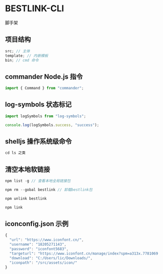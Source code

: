 # BESTLINK-CLI

脚手架

## 项目结构

```ts
src; // 主体
template; // 内嵌模板
bin; // cmd 命令
```

## commander Node.js 指令

```ts
import { Command } from "commander";
```

## log-symbols 状态标记

```ts
import logSymbols from "log-symbols";

console.log(logSymbols.success, "success");
```

## shelljs 操作系统级命令

```ts
cd ls 之类
```

## 清空本地软链接

```ts
npm list -g // 查看本地全局链接包

npm rm --gobal bestlink // 卸载bestlink包

npm unlink bestlink

npm link
```

## iconconfig.json 示例

```ts
{
  "url": "https://www.iconfont.cn/",
  "username": "18205271143",
  "password": "iconfont5683",
  "targeturl": "https://www.iconfont.cn/manage/index?spm=a313x.7781069.1998910419.22&manage_type=myprojects&projectId=3531886&keyword=&project_type=&page=",
  "download": "C:/Users/lic/Downloads/",
  "iconpath": "/src/assets/icon/"
}
```
